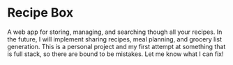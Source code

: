 # Recipe Box

A web app for storing, managing, and searching though all your recipes. In the future, I will implement sharing recipes, meal planning, and grocery list generation. This is a personal project and my first attempt at something that is full stack, so there are bound to be mistakes. Let me know what I can fix!
